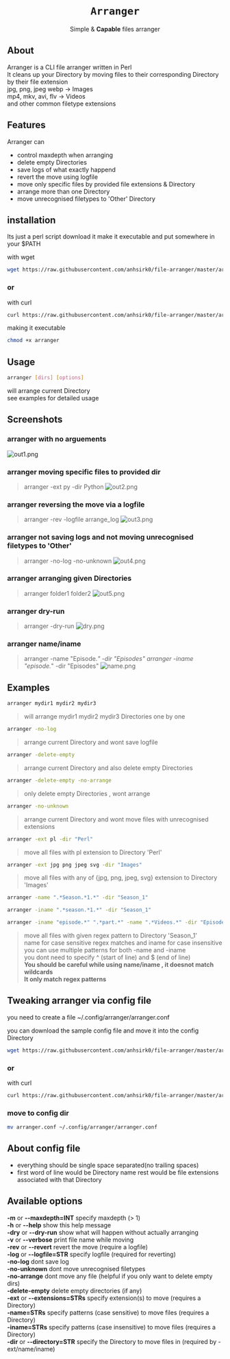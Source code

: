 <h1 align="center"><code>Arranger</code></h1>
<p align="center">Simple & <strong>Capable</strong> files arranger</p>

## About
Arranger is a CLI file arranger written in Perl   
It cleans up your Directory by moving files to their corresponding Directory by their file extension  
jpg, png, jpeg webp -> Images  
mp4, mkv, avi, flv -> Videos  
and other common filetype extensions  

## Features
Arranger can
 - control maxdepth when arranging
 - delete empty Directories
 - save logs of what exactly happend
 - revert the move using logfile
 - move only specific files by provided file extensions & Directory
 - arrange more than one Directory
 - move unrecognised filetypes to 'Other' Directory

## installation
Its just a perl script
download it make it executable and put somewhere in your $PATH

with wget
``` bash
wget https://raw.githubusercontent.com/anhsirk0/file-arranger/master/arranger.pl -O arranger
```
### or
with curl
``` bash
curl https://raw.githubusercontent.com/anhsirk0/file-arranger/master/arranger.pl --output arranger
```
making it executable
```bash
chmod +x arranger
```

## Usage

```bash
arranger [dirs] [options]
```
will arrange current Directory  
see examples for detailed usage

## Screenshots
### arranger with no arguements
![out1.png](https://github.com/anhsirk0/file-arranger/blob/master/screenshots/out1.png)

### arranger moving specific files to provided dir
> arranger -ext py -dir Python
![out2.png](https://github.com/anhsirk0/file-arranger/blob/master/screenshots/out2.png)

### arranger reversing the move via a logfile
> arranger -rev -logfile arrange_log
![out3.png](https://github.com/anhsirk0/file-arranger/blob/master/screenshots/out3.png)

### arranger not saving logs and not moving unrecognised filetypes to 'Other'
> arranger -no-log -no-unknown
![out4.png](https://github.com/anhsirk0/file-arranger/blob/master/screenshots/out4.png)

### arranger arranging given Directories
> arranger folder1 folder2
![out5.png](https://github.com/anhsirk0/file-arranger/blob/master/screenshots/out5.png)

### arranger dry-run
> arranger -dry-run
![dry.png](https://github.com/anhsirk0/file-arranger/blob/master/screenshots/dry.png)

### arranger name/iname
> arranger -name "Episode.*" -dir "Episodes"
> arranger -iname "episode.*" -dir "Episodes"
![name.png](https://github.com/anhsirk0/file-arranger/blob/master/screenshots/name.png)

## Examples
```bash
arranger mydir1 mydir2 mydir3
```
>will arrange mydir1 mydir2 mydir3 Directories one by one


```bash
arranger -no-log
```
>arrange current Directory and wont save logfile


```bash
arranger -delete-empty 
```
>arrange current Directory and also delete empty Directories 


```bash
arranger -delete-empty -no-arrange
```
>only delete empty Directories , wont arrange


```bash
arranger -no-unknown 
```
>arrange current Directory and wont move files with unrecognised extensions


```bash
arranger -ext pl -dir "Perl" 
```
>move all files with pl extension to Directory 'Perl'


```bash
arranger -ext jpg png jpeg svg -dir "Images" 
```
>move all files with any of {jpg, png, jpeg, svg} extension to Directory 'Images'


```bash
arranger -name ".*Season.*1.*" -dir "Season_1" 
```
```bash
arranger -iname ".*season.*1.*" -dir "Season_1" 
```
```bash
arranger -iname "episode.*" ".*part.*" -name ".*Videos.*" -dir "Episodes_Parts_and_Videos" 
```
>move all files with given regex pattern  to Directory 'Season_1'  
>name for case sensitive regex matches and iname for case insensitive  
>you can use multiple patterns for both -name and -iname   
>you dont need to specify ^ (start of line) and $ (end of line)  
**You should be careful while using name/iname , it doesnot match wildcards**  
**It only match regex patterns**

## Tweaking arranger via config file
you need to create a file ~/.config/arranger/arranger.conf

you can download the sample config file and move it into the config Directory

```bash
wget https://raw.githubusercontent.com/anhsirk0/file-arranger/master/arranger.conf
```
### or
with curl
``` bash
curl https://raw.githubusercontent.com/anhsirk0/file-arranger/master/arranger.conf --output arranger.conf
```

### move to config dir
```bash
mv arranger.conf ~/.config/arranger/arranger.conf
```

## About config file
 - everything should be single space separated(no trailing spaces)
 - first word of line would be Directory name rest would be file extensions associated with that Directory

## Available options
**-m** or **--maxdepth=INT**   specify maxdepth (> 1)  
**-h** or **--help**    show this help message  
**-dry** or **--dry-run**    show what will happen without actually arranging  
**-v** or **--verbose**    print file name while moving  
**-rev** or **--revert**    revert the move (require a logfile)  
**-log** or **--logfile=STR**    specify logfile (required for reverting)  
**-no-log**    dont save log  
**-no-unknown**    dont move unrecognised filetypes  
**-no-arrange**    dont move any file (helpful if you only want to delete empty dirs)  
**-delete-empty**    delete empty directories (if any)  
**-ext** or **--extensions=STRs** specify extension(s) to move (requires a Directory)  
**-name=STRs** specify patterns (case sensitive) to move files (requires a Directory)  
**-iname=STRs** specify patterns (case insensitive) to move files (requires a Directory)  
**-dir** or **--directory=STR** specify the Directory to move files in (required by -ext/name/iname)  

